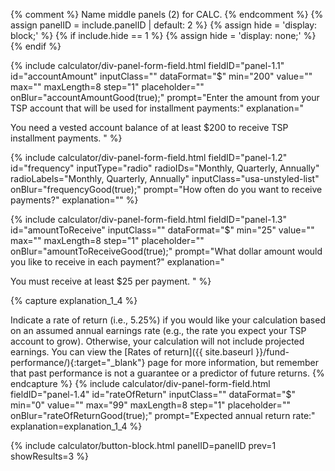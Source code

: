 {% comment %}
Name middle panels (2) for CALC.
{% endcomment %}
{% assign panelID = include.panelID | default: 2 %}
{% assign hide = 'display: block;' %}
{% if include.hide == 1 %} {% assign hide = 'display: none;' %} {% endif %}

<section id="panel-{{ panelID }}" class="calculator-panel" style="{{ hide }}"  markdown="1">

{% include calculator/div-panel-form-field.html
  fieldID="panel-1.1" id="accountAmount"
  inputClass=""  dataFormat="$"
  min="200" value="" max="" maxLength=8 step="1"
  placeholder="" onBlur="accountAmountGood(true);"
  prompt="Enter the amount from your TSP account that will be used for installment payments:"
  explanation="

  You need a vested account balance of at least $200 to receive TSP installment payments.
  "
%}

{% include calculator/div-panel-form-field.html
  fieldID="panel-1.2" id="frequency"
  inputType="radio" radioIDs="Monthly, Quarterly, Annually" radioLabels="Monthly, Quarterly, Annually"
  inputClass="usa-unstyled-list"
  onBlur="frequencyGood(true);"
  prompt="How often do you want to receive payments?"
  explanation=""
%}

{% include calculator/div-panel-form-field.html
  fieldID="panel-1.3" id="amountToReceive"
  inputClass=""  dataFormat="$"
  min="25" value="" max="" maxLength=8 step="1"
  placeholder="" onBlur="amountToReceiveGood(true);"
  prompt="What dollar amount would you like to receive in each payment?"
  explanation="

  You must receive at least $25 per payment.
  "
%}

{% capture explanation_1_4 %}

  Indicate a rate of return (i.e., 5.25%) if you would like your calculation based on
  an assumed annual earnings rate (e.g., the rate you expect your TSP account to grow).
  Otherwise, your calculation will not include projected earnings. You can view the
  [Rates of return]({{ site.baseurl }}/fund-performance/){:target="_blank"}
  page for more information, but remember that past performance is not a guarantee or
  a predictor of future returns.
{% endcapture %}
{% include calculator/div-panel-form-field.html
  fieldID="panel-1.4" id="rateOfReturn"
  inputClass=""  dataFormat="$"
  min="0" value="" max="99" maxLength=8 step="1"
  placeholder="" onBlur="rateOfReturnGood(true);"
  prompt="Expected annual return rate:"
  explanation=explanation_1_4
%}

{% include calculator/button-block.html panelID=panelID prev=1 showResults=3 %}

</section>
